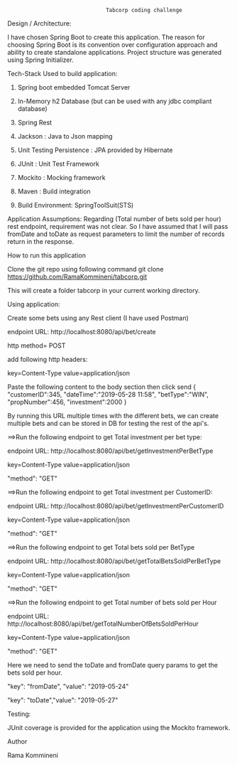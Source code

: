                                    Tabcorp coding challenge

Design / Architecture:

 I have chosen Spring Boot to create this application. The reason for choosing Spring Boot is its convention over configuration approach and ability to create standalone applications.
Project structure was generated using Spring Initializer.

Tech-Stack Used to build application:

1) Spring boot embedded Tomcat Server

2) In-Memory h2 Database (but can be used with any jdbc compliant database)

3) Spring Rest

4) Jackson : Java to Json mapping

5) Unit Testing Persistence : JPA provided by Hibernate

6) JUnit : Unit Test Framework

7) Mockito : Mocking framework

8) Maven : Build integration

9) Build Environment: SpringToolSuit(STS)


Application Assumptions:
Regarding (Total number of bets sold per hour) rest endpoint, requirement was not clear. So I have assumed that I will pass fromDate and toDate as request parameters to limit the number of records return in the response.


How to run this application

Clone the git repo using following command
git clone https://github.com/RamaKommineni/tabcorp.git

This will create a folder tabcorp in your current working directory.

Using application:

Create some bets using any Rest client (I have used Postman)

endpoint URL: http://localhost:8080/api/bet/create

http method= POST

add following  http headers:
 
key=Content-Type value=application/json

Paste the following content to the body section then click send
{
 "customerID":345,
 "dateTime":"2019-05-28 11:58",
  "betType":"WIN",
  "propNumber":456,
  "investment":2000 
  }
  
By running this URL multiple times with the different bets, we can create multiple bets and can be stored in DB for testing the rest of the api's.
  
==>Run the following endpoint to get Total investment per bet type:

endpoint URL: http://localhost:8080/api/bet/getInvestmentPerBetType

key=Content-Type value=application/json

"method": "GET"


==>Run the following endpoint to get Total investment per CustomerID:

endpoint URL: http://localhost:8080/api/bet/getInvestmentPerCustomerID

key=Content-Type value=application/json

"method": "GET"



==>Run the following endpoint to get Total bets sold per BetType

endpoint URL: http://localhost:8080/api/bet/getTotalBetsSoldPerBetType

key=Content-Type value=application/json

"method": "GET"



==>Run the following endpoint to get Total number of bets sold per Hour

endpoint URL: http://localhost:8080/api/bet/getTotalNumberOfBetsSoldPerHour

key=Content-Type value=application/json

"method": "GET"

Here we need to send the toDate and fromDate query params to get the bets sold per hour.

"key": "fromDate", "value": "2019-05-24"

"key": "toDate","value": "2019-05-27"



Testing:

JUnit coverage is provided for the application using the Mockito framework.

Author

Rama Kommineni









